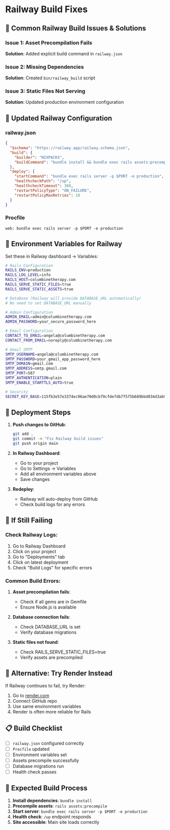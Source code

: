 # Railway Build Fixes

## 🔧 **Common Railway Build Issues & Solutions**

### **Issue 1: Asset Precompilation Fails**
**Solution**: Added explicit build command in `railway.json`

### **Issue 2: Missing Dependencies**
**Solution**: Created `bin/railway_build` script

### **Issue 3: Static Files Not Serving**
**Solution**: Updated production environment configuration

## 🚀 **Updated Railway Configuration**

### **railway.json**
```json
{
  "$schema": "https://railway.app/railway.schema.json",
  "build": {
    "builder": "NIXPACKS",
    "buildCommand": "bundle install && bundle exec rails assets:precompile"
  },
  "deploy": {
    "startCommand": "bundle exec rails server -p $PORT -e production",
    "healthcheckPath": "/up",
    "healthcheckTimeout": 300,
    "restartPolicyType": "ON_FAILURE",
    "restartPolicyMaxRetries": 10
  }
}
```

### **Procfile**
```
web: bundle exec rails server -p $PORT -e production
```

## 🔧 **Environment Variables for Railway**

Set these in Railway dashboard → Variables:

```bash
# Rails Configuration
RAILS_ENV=production
RAILS_LOG_LEVEL=info
RAILS_HOST=columbinetherapy.com
RAILS_SERVE_STATIC_FILES=true
RAILS_SERVE_STATIC_ASSETS=true

# Database (Railway will provide DATABASE_URL automatically)
# No need to set DATABASE_URL manually

# Admin Configuration
ADMIN_EMAIL=admin@columbinetherapy.com
ADMIN_PASSWORD=your_secure_password_here

# Email Configuration
CONTACT_TO_EMAIL=angela@columbinetherapy.com
CONTACT_FROM_EMAIL=noreply@columbinetherapy.com

# Gmail SMTP
SMTP_USERNAME=angela@columbinetherapy.com
SMTP_PASSWORD=your_gmail_app_password_here
SMTP_DOMAIN=gmail.com
SMTP_ADDRESS=smtp.gmail.com
SMTP_PORT=587
SMTP_AUTHENTICATION=plain
SMTP_ENABLE_STARTTLS_AUTO=true

# Security
SECRET_KEY_BASE=115fb3e57e3374ec96ae70d0cb79cfdefdb7f575b689bbd034d3ab9e1d3b76cbc1630735e2fd681143c73bb2e0a1048250955496a470cb3a8b0bf377bff1ac09
```

## 🎯 **Deployment Steps**

1. **Push changes to GitHub**:
   ```bash
   git add .
   git commit -m "Fix Railway build issues"
   git push origin main
   ```

2. **In Railway Dashboard**:
   - Go to your project
   - Go to Settings → Variables
   - Add all environment variables above
   - Save changes

3. **Redeploy**:
   - Railway will auto-deploy from GitHub
   - Check build logs for any errors

## 🚨 **If Still Failing**

### **Check Railway Logs**:
1. Go to Railway Dashboard
2. Click on your project
3. Go to "Deployments" tab
4. Click on latest deployment
5. Check "Build Logs" for specific errors

### **Common Build Errors**:

1. **Asset precompilation fails**:
   - Check if all gems are in Gemfile
   - Ensure Node.js is available

2. **Database connection fails**:
   - Check DATABASE_URL is set
   - Verify database migrations

3. **Static files not found**:
   - Check RAILS_SERVE_STATIC_FILES=true
   - Verify assets are precompiled

## 🔄 **Alternative: Try Render Instead**

If Railway continues to fail, try Render:

1. Go to [render.com](https://render.com)
2. Connect GitHub repo
3. Use same environment variables
4. Render is often more reliable for Rails

## 📋 **Build Checklist**

- [ ] `railway.json` configured correctly
- [ ] `Procfile` updated
- [ ] Environment variables set
- [ ] Assets precompile successfully
- [ ] Database migrations run
- [ ] Health check passes

## 🎯 **Expected Build Process**

1. **Install dependencies**: `bundle install`
2. **Precompile assets**: `rails assets:precompile`
3. **Start server**: `bundle exec rails server -p $PORT -e production`
4. **Health check**: `/up` endpoint responds
5. **Site accessible**: Main site loads correctly
